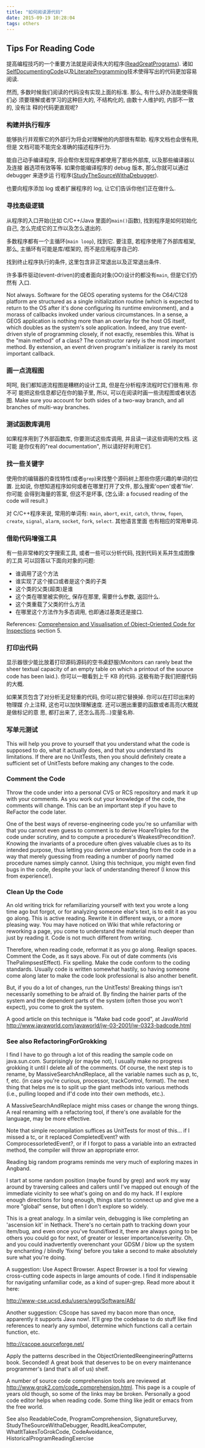 ```yaml
---
title: "如何阅读源代码"
date: 2015-09-19 10:28:04
tags: others
---
```


## Tips For Reading Code

提高编程技巧的一个重要方法就是阅读伟大的程序([ReadGreatPrograms]). 诸如
[SelfDocumentingCode]以及[LiterateProgramming]技术使得写出的代码更加容易阅读.

然而, 多数时候我们阅读的代码没有实现上面的标准. 那么, 有什么好办法能使得我们必
须要理解或者学习的这种巨大的, 不结构化的, 由数十人维护的, 内部不一致的, 没有注
释的代码更直观呢?

<!--more-->

### 构建并执行程序

能够执行并观察它的外部行为将会对理解他的内部很有帮助. 程序文档也会很有用, 但是
文档可能不能完全准确的描述程序行为.

能自己动手编译程序, 将会帮你发现程序都使用了那些外部库, 以及那些编译器以及连接
器选项有效等等. 如果你能编译程序的 debug 版本, 那么你就可以通过 debugger 来逐步运
行程序([StudyTheSourceWithaDebugger]).

也要向程序添加 log 或者扩展程序的 log, 让它们告诉你他们正在做什么.

### 寻找高级逻辑

从程序的入口开始(比如 C/C++/Java 里面的`main()`函数), 找到程序是如何初始化自己,
怎么完成它的工作以及怎么退出的.

多数程序都有一个主循环(`main loop`), 找到它. 要注意, 若程序使用了外部库框架,
那么, 主循环有可能是库/框架的, 而不是应用程序自己的.

找到终止程序执行的条件, 这里包含非正常退出以及正常退出条件.

许多事件驱动(event-driven)的或者面向对象(OO)设计的都没有`main`, 但是它们仍然有
入口.

Not always. Software for the GEOS operating systems for the C64/C128 platform
are structured as a single initialization routine (which is expected to return
to the OS after it's done configuring its runtime environment), and a morass
of callbacks invoked under various circumstances. In a sense, a GEOS
application is nothing more than an overlay for the host OS itself, which
doubles as the system's sole application. Indeed, any true event-driven style
of programming closely, if not exactly, resembles this. What is the
"main method" of a class? The constructor rarely is the most important method.
By extension, an event driven program's initializer is rarely its most
important callback.

### 画一点流程图

呵呵, 我们都知道流程图是糟糕的设计工具, 但是在分析程序流程时它们很有用. 你不可
能把这些信息都记在你的脑子里, 所以, 可以在阅读时画一些流程图或者状态图. Make
sure you account for both sides of a two-way branch, and all branches of
multi-way branches.

### 测试函数库调用

如果程序用到了外部函数库, 你要测试这些库调用, 并且读一读这些调用的文档. 这可能
是你仅有的"real documentation", 所以请好好利用它们.

### 找一些关键字

使用你的编辑器的查找特性(或者`grep`)来找整个源码树上那些你感兴趣的单词的位置.
比如说, 你想知道程序如何或者在哪里打开了文件, 那么搜索'open'或者'file'. 你可能
会得到海量的答案, 但这不是坏事, (怎么译: a focused reading of the code will
result.)

对 C/C++程序来说, 常用的单词有: `main`, `abort`, `exit`, `catch`, `throw`,
`fopen`, `create`, `signal`, `alarm`, `socket`, `fork`, `select`. 其他语言里面
也有相应的常用单词.

### 借助代码增强工具

有一些非常棒的文字搜索工具, 或者一些可以分析代码, 找到代码关系并生成图像的工具
可以回答以下面向对象的问题:

- 谁调用了这个方法
- 谁实现了这个接口或者是这个类的子类
- 这个类的父类(超类)是谁
- 这个类在哪里被实例化, 保存在那里, 需要什么参数, 返回什么.
- 这个类重载了父类的什么方法
- 在哪里这个方法作为多态调用, 也即通过基类还是接口.

References: [Comprehension and Visualisation of Object-Oriented Code for
Inspections][ref1] section 5.

### 打印出代码

显示器很少能比放着打印源码源码的空书桌舒服(Monitors can rarely beat the sheer
textual capacity of an empty table on which a printout of the source code has
been laid.). 你可以一眼看到上千 KB 的代码. 这极有助于我们把握代码的大概.

如果某页包含了对分析无足轻重的代码, 你可以把它替换掉. 你可以在打印出来的物理媒
介上注释, 这也可以加快理解速度. 还可以圈出重要的函数或者高亮(大概就是做标记的意
思, 都打出来了, 还怎么高亮...)变量名称.

### 写单元测试

This will help you prove to yourself that you understand what the code is supposed to do, what it actually does, and that you understand its limitations.
If there are no UnitTests, then you should definitely create a sufficient set of UnitTests before making any changes to the code.

### Comment the Code

Throw the code under into a personal CVS or RCS repository and mark it up with your comments. As you work out your knowledge of the code, the comments will change. This can be an important step if you have to ReFactor the code later.

One of the best ways of reverse-engineering code you're so unfamiliar with that you cannot even guess to comment is to derive HoareTriples for the code under scrutiny, and to compute a procedure's WeakestPrecondition?. Knowing the invariants of a procedure often gives valuable clues as to its intended purpose, thus letting you derive understanding from the code in a way that merely guessing from reading a number of poorly named procedure names simply cannot. Using this technique, you might even find bugs in the code, despite your lack of understanding thereof (I know this from experience!).

### Clean Up the Code

An old writing trick for refamiliarizing yourself with text you wrote a long time ago but forgot, or for analyzing someone else's text, is to edit it as you go along. This is active reading. Rewrite it in different ways, or a more pleasing way. You may have noticed on Wiki that while refactoring or reworking a page, you come to understand the material much deeper than just by reading it. Code is not much different from writing.

Therefore, when reading code, reformat it as you go along. Realign spaces. Comment the Code, as it says above. Fix out of date comments (vis ThePalimpsestEffect). Fix spelling. Make the code conform to the coding standards. Usually code is written somewhat hastily, so having someone come along later to make the code look professional is also another benefit.

But, if you do a lot of changes, run the UnitTests! Breaking things isn't necessarily something to be afraid of. By finding the hairier parts of the system and the dependent parts of the system (often those you won't expect), you come to grok the system.

A good article on this technique is "Make bad code good", at JavaWorld http://www.javaworld.com/javaworld/jw-03-2001/jw-0323-badcode.html

### See also RefactoringForGrokking

I find I have to go through a lot of this reading the sample code on java.sun.com. Surprisingly (or maybe not), I usually make no progress grokking it until I delete all of the comments. Of course, the next step is to rename, by MassiveSearchAndReplace, all the variable names such as p, tc, f, etc. (in case you're curious, processor, trackControl, format). The next thing that helps me is to split up the giant methods into various methods (i.e., pulling looped and if'd code into their own methods, etc.).

A MassiveSearchAndReplace might miss cases or change the wrong things. A real renaming with a refactoring tool, if there's one available for the language, may be more effective.

Note that simple recompilation suffices as UnitTests for most of this... if I missed a tc, or it replaced CompletedEvent? with ComprocessorletedEvent?, or if I forgot to pass a variable into an extracted method, the compiler will throw an appropriate error.

Reading big random programs reminds me very much of exploring mazes in Angband.

I start at some random position (maybe found by grep) and work my way around by traversing callees and callers until I've mapped out enough of the immediate vicinity to see what's going on and do my hack. If I explore enough directions for long enough, things start to connect up and give me a more "global" sense, but often I don't explore so widely.

This is a great analogy. In a similar vein, debugging is like completing an 'ascension kit' in Nethack. There's no certain path to tracking down your item/bug, and even once you've found/fixed it, there are always going to be others you could go for next, of greater or lesser importance/severity. Oh, and you could inadvertently overenchant your GDSM / blow up the system by enchanting / blindly 'fixing' before you take a second to make absolutely sure what you're doing.

A suggestion: Use Aspect Browser. Aspect Browser is a tool for viewing cross-cutting code aspects in large amounts of code. I find it indispensable for navigating unfamiliar code, as a kind of super-grep. Read more about it here:

http://www-cse.ucsd.edu/users/wgg/Software/AB/

Another suggestion: CScope has saved my bacon more than once, apparently it supports Java now!. It'll grep the codebase to do stuff like find references to nearly any symbol, determine which functions call a certain function, etc.

http://cscope.sourceforge.net/

Apply the patterns described in the ObjectOrientedReengineeringPatterns book. Seconded! A great book that deserves to be on every maintenance programmer's (and that's all of us) shelf.

A number of source code comprehension tools are reviewed at http://www.grok2.com/code_comprehension.html. This page is a couple of years old though, so some of the links may be broken. Personally a good code editor helps when reading code. Some thing like jedit or emacs from the free world.

See also ReadableCode, ProgramComprehension, SignatureSurvey, StudyTheSourceWithaDebugger, ReadItLikeaComputer, WhatItTakesToGrokCode, CodeAvoidance, HistoricalProgramReadingExercise

[readgreatprograms]: http://c2.com/cgi/wiki?ReadGreatPrograms
[selfdocumentingcode]: http://c2.com/cgi/wiki?SelfDocumentingCode
[literateprogramming]: http://c2.com/cgi/wiki?LiterateProgramming
[studythesourcewithadebugger]: http://c2.com/cgi/wiki?StudyTheSourceWithaDebugger
[ref1]: http://www.cis.strath.ac.uk/research/efocs/abstracts.html#EFoCS-33-98
